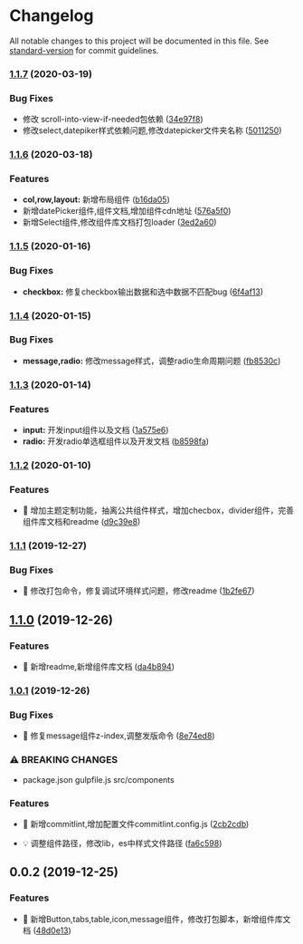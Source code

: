 # Changelog

All notable changes to this project will be documented in this file. See [standard-version](https://github.com/conventional-changelog/standard-version) for commit guidelines.

### [1.1.7](https://github.com/zhangboyang123/deer-ui/compare/v1.1.6...v1.1.7) (2020-03-19)


### Bug Fixes

* 修改 scroll-into-view-if-needed包依赖 ([34e97f8](https://github.com/zhangboyang123/deer-ui/commit/34e97f8943b838f0b0950f1a0408044fa05038bd))
* 修改select,datepiker样式依赖问题,修改datepicker文件夹名称 ([5011250](https://github.com/zhangboyang123/deer-ui/commit/50112506357a8236e130bd1d6ce09564f20791bb))

### [1.1.6](https://github.com/zhangboyang123/deer-ui/compare/v1.1.5...v1.1.6) (2020-03-18)


### Features

* **col,row,layout:** 新增布局组件 ([b16da05](https://github.com/zhangboyang123/deer-ui/commit/b16da051a35c0e8544ce5feca0e110201c84d8eb))
* 新增datePicker组件,组件文档,增加组件cdn地址 ([576a5f0](https://github.com/zhangboyang123/deer-ui/commit/576a5f003afb0bbebc3bd6ef2268c54edced3403))
* 新增Select组件,修改组件库文档打包loader ([3ed2a60](https://github.com/zhangboyang123/deer-ui/commit/3ed2a60b2c6b417adce1156031b2e833f3a46407))

### [1.1.5](https://github.com/zhangboyang123/deer-ui/compare/v1.1.4...v1.1.5) (2020-01-16)


### Bug Fixes

* **checkbox:** 修复checkbox输出数据和选中数据不匹配bug ([6f4af13](https://github.com/zhangboyang123/deer-ui/commit/6f4af13f61ccfd10e3d83c2989aecc7777c4f361))

### [1.1.4](https://github.com/zhangboyang123/deer-ui/compare/v1.1.3...v1.1.4) (2020-01-15)


### Bug Fixes

* **message,radio:** 修改message样式，调整radio生命周期问题 ([fb8530c](https://github.com/zhangboyang123/deer-ui/commit/fb8530c5ee0ce474d483655881287e6dd2473032))

### [1.1.3](https://github.com/zhangboyang123/deer-ui/compare/v1.1.2...v1.1.3) (2020-01-14)


### Features

* **input:** 开发input组件以及文档 ([1a575e6](https://github.com/zhangboyang123/deer-ui/commit/1a575e62416249049e6134115276bc6c65aebc2f))
* **radio:** 开发radio单选框组件以及开发文档 ([b8598fa](https://github.com/zhangboyang123/deer-ui/commit/b8598fa91c12fc8a75eb0d3d805113a719cb67fa))

### [1.1.2](https://github.com/zhangboyang123/deer-ui/compare/v1.1.1...v1.1.2) (2020-01-10)


### Features

* 🎸 增加主题定制功能，抽离公共组件样式，增加checbox，divider组件，完善组件库文档和readme ([d9c39e8](https://github.com/zhangboyang123/deer-ui/commit/d9c39e8ae08aec3acd67fafc816aef7da9d13c4e))

### [1.1.1](https://github.com/zhangboyang123/deer-ui/compare/v1.1.0...v1.1.1) (2019-12-27)


### Bug Fixes

* 🐛 修改打包命令，修复调试环境样式问题，修改readme ([1b2fe67](https://github.com/zhangboyang123/deer-ui/commit/1b2fe673f836d52fa5328db9443ae95afe5760f1))

## [1.1.0](https://github.com/zhangboyang123/deer-ui/compare/v1.0.1...v1.1.0) (2019-12-26)


### Features

* 🎸 新增readme,新增组件库文档 ([da4b894](https://github.com/zhangboyang123/deer-ui/commit/da4b894a989cf5270fd138db8851e31fac03b971))

### [1.0.1](https://github.com/zhangboyang123/deer-ui/compare/v1.0.0...v1.0.1) (2019-12-26)


### Bug Fixes

* 🐛 修复message组件z-index,调整发版命令 ([8e74ed8](https://github.com/zhangboyang123/deer-ui/commit/8e74ed8c6e48fe2dd862f6dac24b3e500d6644fa))



### ⚠ BREAKING CHANGES

* package.json  gulpfile.js src/components

### Features

* 🎸 新增commitlint,增加配置文件commitlint.config.js ([2cb2cdb](https://github.com/zhangboyang123/deer-ui/commit/2cb2cdb1259e31371ec569519dd49092c79e2a24))


* 💡 调整组件路径，修改lib，es中样式文件路径 ([fa6c598](https://github.com/zhangboyang123/deer-ui/commit/fa6c59894b5b7a5395e10ff858c6d41d33057ca5))

<a name="0.0.2"></a>
## 0.0.2 (2019-12-25)


### Features

* 🎸 新增Button,tabs,table,icon,message组件，修改打包脚本，新增组件库文档 ([48d0e13](https://github.com/zhangboyang123/deer-ui/commit/48d0e13))
